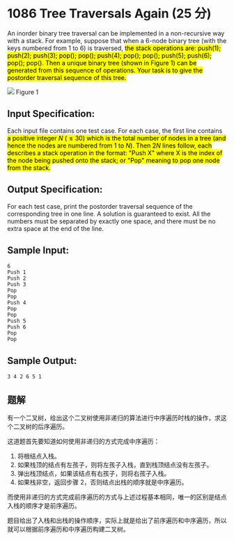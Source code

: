 # 1086 Tree Traversals Again (25 分)

An inorder binary tree traversal can be implemented in a non-recursive way with a stack. For example, suppose that when a 6-node binary tree (with the keys numbered from 1 to 6) is traversed, <mark>the stack operations are: push(1); push(2); push(3); pop(); pop(); push(4); pop(); pop(); push(5); push(6); pop(); pop(). Then a unique binary tree (shown in Figure 1) can be generated from this sequence of operations. Your task is to give the postorder traversal sequence of this tree.</mark>

![](https://images.ptausercontent.com/30)
Figure 1

## Input Specification:

Each input file contains one test case. For each case, the first line contains <mark>a positive integer $N$ ($\le 30$) which is the total number of nodes in a tree (and hence the nodes are numbered from 1 to $N$). Then $2N$ lines follow, each describes a stack operation in the format: "Push X" where X is the index of the node being pushed onto the stack; or "Pop" meaning to pop one node from the stack.</mark>

## Output Specification:

For each test case, print the postorder traversal sequence of the corresponding tree in one line. A solution is guaranteed to exist. All the numbers must be separated by exactly one space, and there must be no extra space at the end of the line.

## Sample Input:

    6
    Push 1
    Push 2
    Push 3
    Pop
    Pop
    Push 4
    Pop
    Pop
    Push 5
    Push 6
    Pop
    Pop

## Sample Output:

    3 4 2 6 5 1

## 题解

有一个二叉树，给出这个二叉树使用非递归的算法进行中序遍历时栈的操作，求这个二叉树的后序遍历。

这道题首先要知道如何使用非递归的方式完成中序遍历：

1. 将根结点入栈。
2. 如果栈顶的结点有左孩子，则将左孩子入栈，直到栈顶结点没有左孩子。
3. 弹出栈顶结点，如果该结点有右孩子，则将右孩子入栈。
4. 如果栈非空，返回步骤 2，否则结点出栈的顺序就是中序遍历。

而使用非递归的方式完成前序遍历的方式与上述过程基本相同，唯一的区别是结点入栈的顺序才是前序遍历。

题目给出了入栈和出栈的操作顺序，实际上就是给出了前序遍历和中序遍历，所以就可以根据前序遍历和中序遍历构建二叉树。
